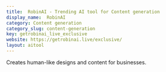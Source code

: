 ```yaml
---
title:  RobinAI - Trending AI tool for Content generation
display_name:  RobinAI
category: Content generation
category_slug: content-generation
key: getrobinai_live_exclusive
website: https://getrobinai.live/exclusive/
layout: aitool
---
```


Creates human-like designs and content for businesses.

